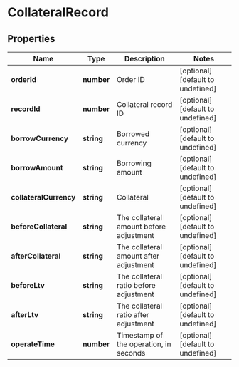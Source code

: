 # CollateralRecord

## Properties

Name | Type | Description | Notes
------------ | ------------- | ------------- | -------------
**orderId** | **number** | Order ID | [optional] [default to undefined]
**recordId** | **number** | Collateral record ID | [optional] [default to undefined]
**borrowCurrency** | **string** | Borrowed currency | [optional] [default to undefined]
**borrowAmount** | **string** | Borrowing amount | [optional] [default to undefined]
**collateralCurrency** | **string** | Collateral | [optional] [default to undefined]
**beforeCollateral** | **string** | The collateral amount before adjustment | [optional] [default to undefined]
**afterCollateral** | **string** | The collateral amount after adjustment | [optional] [default to undefined]
**beforeLtv** | **string** | The collateral ratio before adjustment | [optional] [default to undefined]
**afterLtv** | **string** | The collateral ratio after adjustment | [optional] [default to undefined]
**operateTime** | **number** | Timestamp of the operation, in seconds | [optional] [default to undefined]

